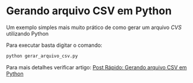 # Gerando arquivo CSV em Python

Um exemplo simples mais muito prático de como gerar um arquivo _CVS_ utilizando Python

Para executar basta digitar o comando:
```bash
python gerar_arquivo_csv.py
```

Para mais detalhes verificar artigo: [Post Rápido: Gerando arquivo CSV em Python](https://cezbatistao.wordpress.com/2016/05/02/post-rapido-gerando-arquivo-csv-em-python/)
